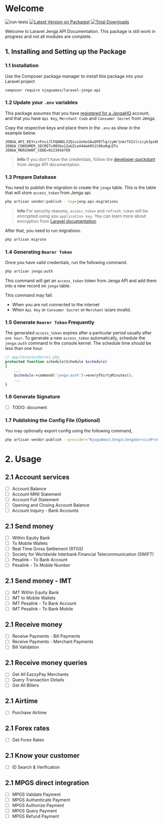 # Welcome

![run-tests](https://github.com/njoguamos/laravel-jenga-api/workflows/run-tests/badge.svg)
[![Latest Version on Packagist](https://img.shields.io/packagist/v/njoguamos/laravel-jenga-api.svg?style=flat-square)](https://packagist.org/packages/njoguamos/laravel-jenga-api)
[![Total Downloads](https://img.shields.io/packagist/dt/njoguamos/laravel-jenga-api.svg?style=flat-square)](https://packagist.org/packages/njoguamos/laravel-jenga-api)

Welcome to Laravel Jenga API Documentation. This package is still work in progress and not all modules are complete.

## 1. Installing and Setting up the Package
### 1.1 Installation

Use the Composer package manager to install this package into your Laravel project

```bash
composer require njoguamos/laravel-jenga-api
```

### 1.2 Update your `.env` variables

This package assumes that you have [registered for a JengaHQ](https://v3.jengahq.io/registration) account, and that you have `Api Key`, `Merchant Code` and `Consumer Secret` from Jenga.

Copy the respective keys and place them in the `.env` as show in the example below.

```dotenv
JENGA_API_KEY=i+FnsiJlFQANDLIZQiuiUxHuSAuQFB7lq/zyWr1nmrTXZzlcicyk3pz6HyqB+PGt/dB+tqPw4VTT3VUQik5+0w==
JENGA_CONSUMER_SECRET=905bo1ZaUZsaX44wkR51C8Ka9qLQTx
JENGA_MERCHANT_CODE=0123456789
```

> **Info**
> If you don't have the credentials, follow the [developer quickstart](https://developer.jengaapi.io/docs/developer-quickstart) from Jenga API documentation.

### 1.3 Prepare Database

You need to publish the migration to create the `jenga` table. This is the table that will store `access_token` from Jenga api.

```bash
php artisan vendor:publish --tag=jeng-api-migrations
```

> **Info**
> For security reasons, `access_token` and `refresh_token` will be encrypted using you `application key`. You can learn more about encryption from [Laravel documentation](https://laravel.com/docs/9.x/encryption)

After that, you need to run migrations.

```bash
php artisan migrate
```

### 1.4 Generating `Bearer Token`

Once you have valid credentials, run the following command.

```bash
php artisan jenga:auth
```

This command will get an `access_token` token from Jenga API and add them into a new record on `jenga` table.

This command may fail:
- When you are not connected to the internet
- When `Api Key` or `Consumer Secret` or `Merchant` is/are invalid.

### 1.5 Generate `Bearer Token` Frequently
The generated `access_token` expires after a particular period usually after `one hour`. To generate a new `access_token` automatically, schedule the `jenga:auth` command in the console kernel. The schedule time should be less than one hour.

```php
// app/Console/Kernel.php
protected function schedule(Schedule $schedule)
{
    ...
    $schedule->command('jenga:auth')->everyThirtyMinutes();
    ...
}
```

### 1.6 Generate Signature

- [ ] TODO: document

### 1.7 Publishing the Config File (Optional)

You may optionally export config using the following command,

```bash
php artisan vendor:publish --provider="NjoguAmos\Jenga\JengaServiceProvider" --tag="config"
```

# 2. Usage
## 2.1 Account services
  - [ ] Account Balance
  - [ ] Account MINI Statement
  - [ ] Account Full Statement
  - [ ] Opening and Closing Account Balance
  - [ ] Account Inquiry - Bank Accounts

## 2.1 Send money
  - [ ] Within Equity Bank
  - [ ] To Mobile Wallets
  - [ ] Real Time Gross Settlement (RTGS)
  - [ ] Society for Worldwide Interbank Financial Telecommunication (SWIFT)
  - [ ] Pesalink - To Bank Account
  - [ ] Pesalink - To Mobile Number

## 2.1 Send money - IMT
  - [ ] IMT Within Equity Bank
  - [ ] IMT to Mobile Wallets
  - [ ] IMT Pesalink - To Bank Account
  - [ ] IMT Pesalink - To Bank Mobile

## 2.1 Receive money
  - [ ] Receive Payments - Bill Payments
  - [ ] Receive Payments - Merchant Payments
  - [ ] Bill Validation

## 2.1 Receive money queries
  - [ ] Get All EazzyPay Merchants
  - [ ] Query Transaction Details
  - [ ] Get All Billers

## 2.1 Airtime
  - [ ] Purchase Airtime

## 2.1 Forex rates
  - [ ] Get Forex Rates

## 2.1 Know your customer
  - [ ] ID Search & Verification

## 2.1 MPGS direct integration
  - [ ] MPGS Validate Payment
  - [ ] MPGS Authenticate Payment
  - [ ] MPGS Authorize Payment
  - [ ] MPGS Query Payment
  - [ ] MPGS Refund Payment
